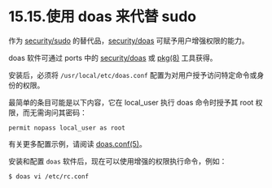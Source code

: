 # 15.15.使用 doas 来代替 sudo

作为 [security/sudo](https://cgit.freebsd.org/ports/tree/security/sudo/pkg-descr) 的替代品，[security/doas](https://cgit.freebsd.org/ports/tree/security/doas/pkg-descr) 可赋予用户增强权限的能力。

doas 软件可通过 ports 中的 [security/doas](https://cgit.freebsd.org/ports/tree/security/doas/pkg-descr) 或 [pkg(8)](https://www.freebsd.org/cgi/man.cgi?query=pkg&sektion=8&format=html) 工具获得。

安装后，必须将 `/usr/local/etc/doas.conf` 配置为对用户授予访问特定命令或身份的权限。

最简单的条目可能是以下内容，它在 local_user 执行 doas 命令时授予其 root 权限，而无需询问其密码：

```
permit nopass local_user as root
```

有关更多配置示例，请阅读 [doas.conf(5)](https://www.freebsd.org/cgi/man.cgi?query=doas.conf&sektion=5&format=html)。

安装和配置 `doas` 软件后，现在可以使用增强的权限执行命令，例如：

```
$ doas vi /etc/rc.conf
```

